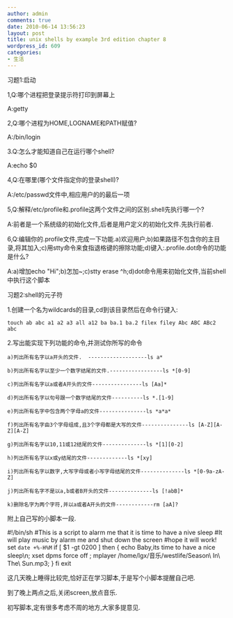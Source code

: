 ```yaml
---
author: admin
comments: true
date: 2010-06-14 13:56:23
layout: post
title: unix shells by example 3rd edition chapter 8
wordpress_id: 609
categories:
- 生活
---
```


习题1:启动

1,Q:哪个进程把登录提示符打印到屏幕上

A:getty

2,Q:哪个进程为HOME,LOGNAME和PATH赋值?  

A:/bin/login

3.Q:怎么才能知道自己在运行哪个shell?

A:echo $0

4,Q:在哪里(哪个文件指定你的登录shell)?

A:/etc/passwd文件中,相应用户的的最后一项

5,Q:解释/etc/profile和.profile这两个文件之间的区别.shell先执行哪一个?

A:前者是一个系统级的初始化文件,后者是用户定义的初始化文件.先执行前者.

6,Q:编辑你的.profile文件,完成一下功能.a)欢迎用户;b)如果路径不包含你的主目录,将其加入;c)用stty命令来食指退格键的擦除功能;d)键入:.profile.dot命令的功能是什么?

A:a)增加echo "Hi";b)怎加~;c)stty erase ^h;d)dot命令用来初始化文件,当前shell中执行这个脚本

习题2:shell的元子符

1.创建一个名为wildcards的目录,cd到该目录然后在命令行键入:

    touch ab abc a1 a2 a3 all a12 ba ba.1 ba.2 filex filey Abc ABC ABc2 abc

2.写出能实现下列功能的命令,并测试你所写的命令

    a)列出所有名字以a开头的文件.  -------------------ls a*

    b)列出所有名字以至少一个数字结尾的文件.-----------------ls *[0-9]

    c)列出所有名字以a或者A开头的文件----------------ls [Aa]*

    d)列出所有名字以句号跟一个数字结尾的文件----------ls *.[1-9]

    e)列出所有名字中包含两个字母a的文件---------------ls *a*a*

    f)列出所有名字由3个字母组成,且3个字母都是大写的文件---------------ls [A-Z][A-Z][A-Z]

    g)列出所有名字以10,11或12结尾的文件--------------ls *[1][0-2]

    h)列出所有名字以x或y结尾的文件-------------ls *[xy] 

    i)列出所有名字以数字,大写字母或者小写字母结尾的文件--------------ls *[0-9a-zA-Z]

    j)列出所有名字不是以a,b或者B开头的文件--------------ls [!abB]*

    k)删除名字为两个字符,并以a或者A开头的文件------------rm [aA]?

附上自己写的小脚本一段.

#!/bin/sh 
#This is a script to alarm me that it is time to have a nive sleep 
#It will play music by alarm me and shut down the screen 
#hope it will work! 
    set `date +%-H%M` 
    if [ $1 -gt 0200 ] 
    then 
{ echo Baby,its time to have a nice sleep\n;
    xset dpms force off ; 
    mplayer /home/lgx/音乐/westlife/Season\ In\ The\ Sun.mp3;
}
    fi 
    exit 

这几天晚上睡得比较完,恰好正在学习脚本,于是写个小脚本提醒自己吧.

到了晚上两点之后,关闭screen,放点音乐.

初写脚本,定有很多考虑不周的地方,大家多提意见.

